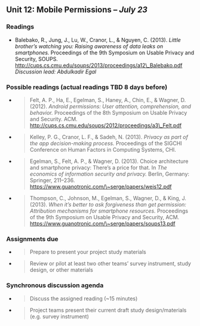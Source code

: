 ## Unit 12: Mobile Permissions – *July 23*

### Readings

  - Balebako, R., Jung, J., Lu, W., Cranor, L., & Nguyen, C. (2013).
    *Little brother’s watching you: Raising awareness of data leaks on
    smartphones.* Proceedings of the 9th Symposium on Usable Privacy and
    Security, SOUPS.
    [<span class="underline">http://cups.cs.cmu.edu/soups/2013/proceedings/a12\_Balebako.pdf</span>](http://cups.cs.cmu.edu/soups/2013/proceedings/a12_Balebako.pdf)
    *Discussion lead: Abdulkadir Egal*


### Possible readings (actual readings TBD 8 days before)

  - > Felt, A. P., Ha, E., Egelman, S., Haney, A., Chin, E., & Wagner,
    > D. (2012). *Android permissions: User attention, comprehension,
    > and behavior.* Proceedings of the 8th Symposium on Usable Privacy
    > and Security. ACM.
    > [<span class="underline">http://cups.cs.cmu.edu/soups/2012/proceedings/a3\_Felt.pdf</span>](http://cups.cs.cmu.edu/soups/2012/proceedings/a3_Felt.pdf)

  - > Kelley, P. G., Cranor, L. F., & Sadeh, N. (2013). *Privacy as part
    > of the app decision*-*making process.* Proceedings of the SIGCHI
    > Conference on Human Factors in Computing Systems, CHI.

  - > Egelman, S., Felt, A. P., & Wagner, D. (2013). Choice architecture
    > and smartphone privacy: There’s a price for that. In *The
    > economics of information security and privacy.* Berlin, Germany:
    > Springer, 211–236.
    > [<span class="underline">https://www.guanotronic.com/\~serge/papers/weis12.pdf</span>](https://www.guanotronic.com/~serge/papers/weis12.pdf)

  - > Thompson, C., Johnson, M., Egelman, S., Wagner, D., & King, J.
    > (2013). *When it’s better to ask forgiveness than get permission:
    > Attribution mechanisms for smartphone resources.* Proceedings of
    > the 9th Symposium on Usable Privacy and Security, ACM.
    > [<span class="underline">https://www.guanotronic.com/\~serge/papers/soups13.pdf</span>](https://www.guanotronic.com/~serge/papers/soups13.pdf)

### Assignments due

  - > Prepare to present your project study materials

  - > Review or pilot at least two other teams’ survey instrument, study
    > design, or other materials

### Synchronous discussion agenda

  - > Discuss the assigned reading (\~15 minutes)

  - > Project teams present their current draft study design/materials
    > (e.g. survey instrument)
